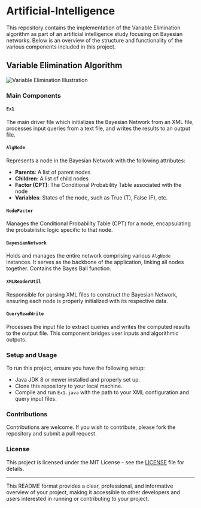 # Artificial-Intelligence

This repository contains the implementation of the Variable Elimination algorithm as part of an artificial intelligence study focusing on Bayesian networks. Below is an overview of the structure and functionality of the various components included in this project.

## Variable Elimination Algorithm
![Variable Elimination Illustration](https://github.com/Noa-Nussbaum/Artificial-Intelligence/assets/76524924/db52b7b8-e914-4c40-854c-83a90e861b92)

### Main Components

#### `Ex1`
The main driver file which initializes the Bayesian Network from an XML file, processes input queries from a text file, and writes the results to an output file.

#### `AlgNode`
Represents a node in the Bayesian Network with the following attributes:
- **Parents**: A list of parent nodes
- **Children**: A list of child nodes
- **Factor (CPT)**: The Conditional Probability Table associated with the node
- **Variables**: States of the node, such as True (T), False (F), etc.

#### `NodeFactor`
Manages the Conditional Probability Table (CPT) for a node, encapsulating the probabilistic logic specific to that node.

#### `BayesianNetwork`
Holds and manages the entire network comprising various `AlgNode` instances. It serves as the backbone of the application, linking all nodes together. Contains the Bayes Ball function.

#### `XMLReaderUtil`
Responsible for parsing XML files to construct the Bayesian Network, ensuring each node is properly initialized with its respective data.

#### `QueryReadWrite`
Processes the input file to extract queries and writes the computed results to the output file. This component bridges user inputs and algorithmic outputs.

### Setup and Usage
To run this project, ensure you have the following setup:
- Java JDK 8 or newer installed and properly set up.
- Clone this repository to your local machine.
- Compile and run `Ex1.java` with the path to your XML configuration and query input files.

### Contributions
Contributions are welcome. If you wish to contribute, please fork the repository and submit a pull request.

### License
This project is licensed under the MIT License - see the [LICENSE](LICENSE) file for details.

---

This README format provides a clear, professional, and informative overview of your project, making it accessible to other developers and users interested in running or contributing to your project.